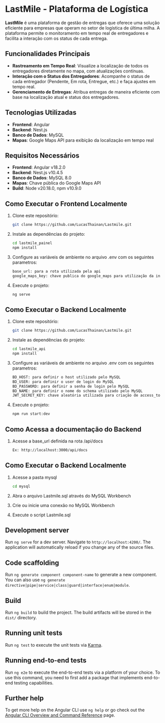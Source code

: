 # LastMile - Plataforma de Logística

**LastMile** é uma plataforma de gestão de entregas que oferece uma solução eficiente para empresas que operam no setor de logística de última milha. A plataforma permite o monitoramento em tempo real de entregadores e facilita a interação com os status de cada entrega.

## Funcionalidades Principais

- **Rastreamento em Tempo Real**: Visualize a localização de todos os entregadores diretamente no mapa, com atualizações contínuas.
- **Interação com o Status dos Entregadores**: Acompanhe o status de cada entregador (Pendente, Em rota, Entregue, etc.) e faça ajustes em tempo real.
- **Gerenciamento de Entregas**: Atribua entregas de maneira eficiente com base na localização atual e status dos entregadores.

## Tecnologias Utilizadas

- **Frontend**: Angular
- **Backend**: Nest.js
- **Banco de Dados**: MySQL
- **Mapas**: Google Maps API para exibição da localização em tempo real

## Requisitos Necessários

- **Frontend**: Angular v18.2.0
- **Backend**: Nest.js v10.4.5
- **Banco de Dados**: MySQL 8.0
- **Mapas**: Chave pública do Google Maps API
- **Build**: Node v20.18.0, npm v10.9.0

## Como Executar o Frontend Localmente

1. Clone este repositório:
   ```bash
   git clone https://github.com/LucasThainan/Lastmile.git

2. Instale as dependências do projeto:
   ```bash
   cd lastmile_painel
   npm install

3. Configure as variáveis de ambiente no arquivo .env com os seguintes parametros:
   ```bash
   base_url: para a rota utilizada pela api
   google_maps_key: chave publica do google_maps para utilização da integração.

4. Execute o projeto:
   ```bash
   ng serve

## Como Executar o Backend Localmente

1. Clone este repositório:
   ```bash
   git clone https://github.com/LucasThainan/Lastmile.git

2. Instale as dependências do projeto:
   ```bash
   cd lastmile_api
   npm install

3. Configure as variáveis de ambiente no arquivo .env com os seguintes parametros:
   ```bash
   BD_HOST: para definir o host utilizado pelo MySQL
   BD_USER: para definir o user de login do MySQL
   BD_PASSWORD: para definir a senha de login pelo MySQL
   BD_NAME: para definir o nome do schema utilizado pelo MySQL
   JWT_SECRET_KEY: chave aleatória utilizada para criação de access_token JWT.

4. Execute o projeto:
   ```bash
   npm run start:dev

## Como Acessa a documentação do Backend

1. Acesse a base_url definida na rota /api/docs
   ```bash
   Ex: http://localhost:3000/api/docs

## Como Executar o Backend Localmente

1. Acesse a pasta mysql
   ```bash
   cd mysql

2. Abra o arquivo Lastmile.sql através do MySQL Workbench

3. Crie ou inicie uma conexão no MySQL Workbench

4. Execute o script Lastmile.sql

## Development server

Run `ng serve` for a dev server. Navigate to `http://localhost:4200/`. The application will automatically reload if you change any of the source files.

## Code scaffolding

Run `ng generate component component-name` to generate a new component. You can also use `ng generate directive|pipe|service|class|guard|interface|enum|module`.

## Build

Run `ng build` to build the project. The build artifacts will be stored in the `dist/` directory.

## Running unit tests

Run `ng test` to execute the unit tests via [Karma](https://karma-runner.github.io).

## Running end-to-end tests

Run `ng e2e` to execute the end-to-end tests via a platform of your choice. To use this command, you need to first add a package that implements end-to-end testing capabilities.

## Further help

To get more help on the Angular CLI use `ng help` or go check out the [Angular CLI Overview and Command Reference](https://angular.dev/tools/cli) page.
